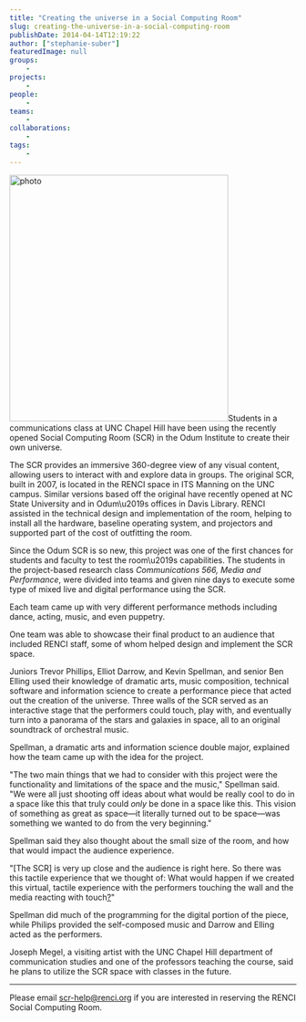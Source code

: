 ```yaml
---
title: "Creating the universe in a Social Computing Room"
slug: creating-the-universe-in-a-social-computing-room
publishDate: 2014-04-14T12:19:22
author: ["stephanie-suber"]
featuredImage: null
groups:
    - 
projects:
    - 
people:
    - 
teams: 
    - 
collaborations:
    - 
tags:
    - 
---
```

<p><a href="https://www.renci.org/wp-content/uploads/2014/04/photo.jpg"  rel="lightbox[roadtrip]"><img class=" wp-image-13286 alignleft" src="https://www.renci.org/wp-content/uploads/2014/04/photo-910x1024.jpg" alt="photo" width="384" height="432" srcset="https://renci.org/wp-content/uploads/2014/04/photo-910x1024.jpg 910w, https://renci.org/wp-content/uploads/2014/04/photo-266x300.jpg 266w, https://renci.org/wp-content/uploads/2014/04/photo-640x720.jpg 640w" sizes="(max-width: 384px) 100vw, 384px" /></a>Students in a communications class at UNC Chapel Hill have been using the recently opened Social Computing Room (SCR) in the Odum Institute to create their own universe.</p>
<p>The SCR provides an immersive 360-degree view of any visual content, allowing users to interact with and explore data in groups. The original SCR, built in 2007, is located in the RENCI space in ITS Manning on the UNC campus. Similar versions based off the original have recently opened at NC State University and in Odum\u2019s offices in Davis Library. RENCI assisted in the technical design and implementation of the room, helping to install all the hardware, baseline operating system, and projectors and supported part of the cost of outfitting the room.</p>
<p>Since the Odum SCR is so new, this project was one of the first chances for students and faculty to test the room\u2019s capabilities. The students in the project-based research class <i>Communications 566, Media and Performance</i>, were divided into teams and given nine days to execute some type of mixed live and digital performance using the SCR.</p>
<p>Each team came up with very different performance methods including dance, acting, music, and even puppetry.</p>
<p>One team was able to showcase their final product to an audience that included RENCI staff, some of whom helped design and implement the SCR space.</p>
<p>Juniors Trevor Phillips, Elliot Darrow, and Kevin Spellman<ins cite="mailto:Karen%20Green" datetime="2014-04-14T10:28">,</ins> and senior Ben Elling used their knowledge of dramatic arts, music composition, technical software and information science to create a performance piece that acted out the creation of the universe. Three walls of the SCR served as an interactive stage that the performers could touch, play with, and eventually turn into a panorama of the stars and galaxies in space, all to an original soundtrack of orchestral music.</p>
<p>Spellman, a dramatic arts and information science double major, explained how the team came up with the idea for the project.</p>
<p>"The two main things that we had to consider with this project were the functionality and limitations of the space and the music," Spellman said. "We were all just shooting off ideas about what would be really cool to do in a space like this that truly could <i>only</i> be done in a space like this. This vision of something as great as space&mdash;it literally turned out to be space&mdash;was something we wanted to do from the very beginning."</p>
<p>Spellman said they also thought about the small size of the room, and how that would impact the audience experience.</p>
<p>"[The SCR] is very up close and the audience is right here. So there was this tactile experience that we thought of: What would happen if we created this virtual, tactile experience with the performers touching the wall and the media reacting with touch<ins cite="mailto:Karen%20Green" datetime="2014-04-14T10:32">?</ins>"</p>
<p>Spellman did much of the programming for the digital portion of the piece, while Philips provided the self-composed music and Darrow and Elling acted as the performers.</p>
<p>Joseph Megel, a visiting artist with the UNC Chapel Hill department of communication studies and one of the professors teaching the course, said he plans to utilize the SCR space with classes in the future.</p>
<hr />
<p class="p1"><span class="s1">Please email <a href="mailto:scr-help@renci.org"><span class="s2">scr-help@renci.org</span></a> if you are interested in reserving the RENCI Social Computing Room.</span></p>
<!-- AddThis Advanced Settings generic via filter on the_content --><!-- AddThis Share Buttons generic via filter on the_content -->
